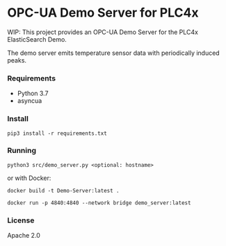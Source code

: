 # OPC-UA Demo Server for PLC4x

WIP: This project provides an OPC-UA Demo Server for the PLC4x ElasticSearch Demo.

The demo server emits temperature sensor data with periodically induced peaks.

### Requirements

- Python 3.7
- asyncua

### Install

    pip3 install -r requirements.txt

### Running
    
    python3 src/demo_server.py <optional: hostname>

or with Docker:

    docker build -t Demo-Server:latest .
    
    docker run -p 4840:4840 --network bridge demo_server:latest

### License

Apache 2.0
 